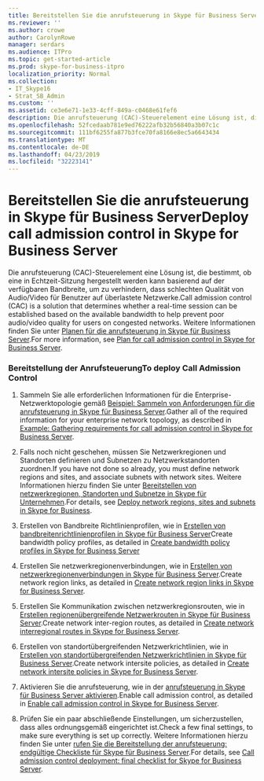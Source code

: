 ```yaml
---
title: Bereitstellen Sie die anrufsteuerung in Skype für Business Server
ms.reviewer: ''
ms.author: crowe
author: CarolynRowe
manager: serdars
ms.audience: ITPro
ms.topic: get-started-article
ms.prod: skype-for-business-itpro
localization_priority: Normal
ms.collection:
- IT_Skype16
- Strat_SB_Admin
ms.custom: ''
ms.assetid: ce3e6e71-1e33-4cff-849a-c0468e61fef6
description: Die anrufsteuerung (CAC)-Steuerelement eine Lösung ist, die bestimmt, ob eine in Echtzeit-Sitzung hergestellt werden kann basierend auf der verfügbaren Bandbreite, um zu verhindern, dass schlechten Qualität von Audio/Video für Benutzer auf überlastete Netzwerke.
ms.openlocfilehash: 52fcedaab781e9ed76222afb32b56840a3b07c1c
ms.sourcegitcommit: 111bf6255fa877b3fce70fa8166e8ec5a6643434
ms.translationtype: MT
ms.contentlocale: de-DE
ms.lasthandoff: 04/23/2019
ms.locfileid: "32223141"
---
```

# <a name="deploy-call-admission-control-in-skype-for-business-server"></a><span data-ttu-id="ac29a-103">Bereitstellen Sie die anrufsteuerung in Skype für Business Server</span><span class="sxs-lookup"><span data-stu-id="ac29a-103">Deploy call admission control in Skype for Business Server</span></span>
 
<span data-ttu-id="ac29a-104">Die anrufsteuerung (CAC)-Steuerelement eine Lösung ist, die bestimmt, ob eine in Echtzeit-Sitzung hergestellt werden kann basierend auf der verfügbaren Bandbreite, um zu verhindern, dass schlechten Qualität von Audio/Video für Benutzer auf überlastete Netzwerke.</span><span class="sxs-lookup"><span data-stu-id="ac29a-104">Call admission control (CAC) is a solution that determines whether a real-time session can be established based on the available bandwidth to help prevent poor audio/video quality for users on congested networks.</span></span> <span data-ttu-id="ac29a-105">Weitere Informationen finden Sie unter [Planen für die anrufsteuerung in Skype für Business Server](../../plan-your-deployment/enterprise-voice-solution/call-admission-control.md).</span><span class="sxs-lookup"><span data-stu-id="ac29a-105">For more information, see [Plan for call admission control in Skype for Business Server](../../plan-your-deployment/enterprise-voice-solution/call-admission-control.md).</span></span>
  
### <a name="to-deploy-call-admission-control"></a><span data-ttu-id="ac29a-106">Bereitstellung der Anrufsteuerung</span><span class="sxs-lookup"><span data-stu-id="ac29a-106">To deploy Call Admission Control</span></span>

1.  <span data-ttu-id="ac29a-107">Sammeln Sie alle erforderlichen Informationen für die Enterprise-Netzwerktopologie gemäß [Beispiel: Sammeln von Anforderungen für die anrufsteuerung in Skype für Business Server](../../plan-your-deployment/enterprise-voice-solution/example-gathering-requirements.md).</span><span class="sxs-lookup"><span data-stu-id="ac29a-107">Gather all of the required information for your enterprise network topology, as described in [Example: Gathering requirements for call admission control in Skype for Business Server](../../plan-your-deployment/enterprise-voice-solution/example-gathering-requirements.md).</span></span>
    
2. <span data-ttu-id="ac29a-108">Falls noch nicht geschehen, müssen Sie Netzwerkregionen und Standorten definieren und Subnetzen zu Netzwerkstandorten zuordnen.</span><span class="sxs-lookup"><span data-stu-id="ac29a-108">If you have not done so already, you must define network regions and sites, and associate subnets with network sites.</span></span> <span data-ttu-id="ac29a-109">Weitere Informationen hierzu finden Sie unter [Bereitstellen von netzwerkregionen, Standorten und Subnetze in Skype für Unternehmen](deploy-network.md).</span><span class="sxs-lookup"><span data-stu-id="ac29a-109">For details, see [Deploy network regions, sites and subnets in Skype for Business](deploy-network.md).</span></span>
    
3. <span data-ttu-id="ac29a-110">Erstellen von Bandbreite Richtlinienprofilen, wie in [Erstellen von bandbreitenrichtlinienprofilen in Skype für Business Server](create-bandwidth-policy-profiles.md)</span><span class="sxs-lookup"><span data-stu-id="ac29a-110">Create bandwidth policy profiles, as detailed in [Create bandwidth policy profiles in Skype for Business Server](create-bandwidth-policy-profiles.md)</span></span>
    
4. <span data-ttu-id="ac29a-111">Erstellen Sie netzwerkregionenverbindungen, wie in [Erstellen von netzwerkregionenverbindungen in Skype für Business Server](create-network-region-links.md).</span><span class="sxs-lookup"><span data-stu-id="ac29a-111">Create network region links, as detailed in [Create network region links in Skype for Business Server](create-network-region-links.md).</span></span>
    
5. <span data-ttu-id="ac29a-112">Erstellen Sie Kommunikation zwischen netzwerkregionsrouten, wie in [Erstellen regionenübergreifende Netzwerkrouten in Skype für Business Server](create-network-interregional-routes.md).</span><span class="sxs-lookup"><span data-stu-id="ac29a-112">Create network inter-region routes, as detailed in [Create network interregional routes in Skype for Business Server](create-network-interregional-routes.md).</span></span>
    
6. <span data-ttu-id="ac29a-113">Erstellen von standortübergreifenden Netzwerkrichtlinien, wie in [Erstellen von standortübergreifenden Netzwerkrichtlinien in Skype für Business Server](create-network-intersite-policies.md).</span><span class="sxs-lookup"><span data-stu-id="ac29a-113">Create network intersite policies, as detailed in [Create network intersite policies in Skype for Business Server](create-network-intersite-policies.md).</span></span>
    
7. <span data-ttu-id="ac29a-114">Aktivieren Sie die anrufsteuerung, wie in der [anrufsteuerung in Skype für Business Server aktivieren](enable-call-admission-control.md).</span><span class="sxs-lookup"><span data-stu-id="ac29a-114">Enable call admission control, as detailed in [Enable call admission control in Skype for Business Server](enable-call-admission-control.md).</span></span>
    
8. <span data-ttu-id="ac29a-115">Prüfen Sie ein paar abschließende Einstellungen, um sicherzustellen, dass alles ordnungsgemäß eingerichtet ist.</span><span class="sxs-lookup"><span data-stu-id="ac29a-115">Check a few final settings, to make sure everything is set up correctly.</span></span> <span data-ttu-id="ac29a-116">Weitere Informationen hierzu finden Sie unter [rufen Sie die Bereitstellung der anrufsteuerung: endgültige Checkliste für Skype für Business Server](final-checklist.md).</span><span class="sxs-lookup"><span data-stu-id="ac29a-116">For details, see [Call admission control deployment: final checklist for Skype for Business Server](final-checklist.md).</span></span>
    

